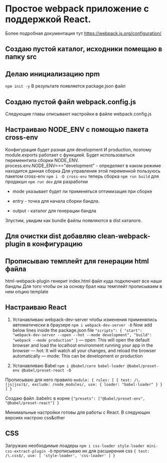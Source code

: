 # Простое webpack приложение с поддержкой React.
Более подробная документация тут 
https://webpack.js.org/configuration/

## Создаю пустой каталог, исходники помещаю в папку src

## Делаю инициализацию npm
`npm init -y`
В результате появляется package.json файл

## Создаю пустой файл webpack.config.js
Следующие главы описывают настройки в файле webpack.config.js

## Настраиваю NODE_ENV с помощью пакета cross-env
Конфигурация будет разная для development И production, поэтому module.exports работает с функцией.
Будет использоваться переменнтипа сборки NODE_ENV.
process.env.NODE_ENV==="development" - определяет в каком режиме находится данная сборка
Для управления этой переменной пользуюсь пакетом cross-env
`npm i -D cross-env`
теперь сборка 
`npm run build` для продакшн
`npm run dev` для разработки

 - mode указывает будет ли применяться оптимизация при сборке

 - entry - точка для начала сборки бандла.

 - output - каталог для генерации бандла

Зпустим, увидим как bundle файлы появляются в dist каталоге.

## Для очистки dist добавляю clean-webpack-plugin в конфигурацию

## Прописываю темплейт для генерации html файла
  html-webpack-plugin генерит index.html файл куда подключает все наши бандлы
  Для того чтобы он за основу брал наш темплейт прописываем в нем опцию template  
  
## Настраиваю React
  1. Устанавливаю webpack-dev-server чтобы изменения применялись автоматически в браузере
  `npm i webpack-dev-server -D`
  Now add below lines inside the package.json file
  `"scripts": {
    "start": "webpack-dev-server --open --hot --mode development",
    "build": "webpack --mode production"
 }`
 — open: This will open the default browser and load the localhost environment running your app in the browser
 — hot: It will watch all your changes, and reload the browser automatically
 — mode: This can be development or production
 
 2. Устанавливаю Babel
 `npm i @babel/core babel-loader @babel/preset-env @babel/preset-react -D`
 
 Прописываю для него правило
 `module: {
     rules: [
       {
         test: /\.(js|jsx)$/,
         exclude: /node_modules/,
         use: {
           loader: "babel-loader"
         }
       } 
     ]
   }`
   
   Создаю файл .babelrc в корне
   `{"presets": ["@babel/preset-env", "@babel/preset-react"] }`

Минимальные настройки готовы для работы с React. В следующих версиях настрою css&other

## CSS
Загружаю необходимые лоадеры
`npm i css-loader style-loader mini-css-extract-plugin -D`
прописываю их для расширения css
            `{
                test: /\.css$/,
                use: [
                    'style-loader',
                     'css-loader'
                ]
            }`
